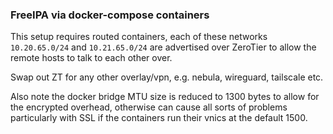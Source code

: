### FreeIPA via docker-compose containers

This setup requires routed containers, each of these networks `10.20.65.0/24` and `10.21.65.0/24` are advertised over ZeroTier to allow the remote hosts to talk to each other over.

Swap out ZT for any other overlay/vpn, e.g. nebula, wireguard, tailscale etc.

Also note the docker bridge MTU size is reduced to 1300 bytes to allow for the encrypted overhead, otherwise can cause all sorts of problems particularly with SSL if the containers run their vnics at the default 1500.
